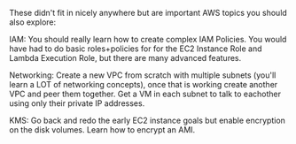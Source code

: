 These didn't fit in nicely anywhere but are important AWS topics you should also explore:

IAM: You should really learn how to create complex IAM Policies. You would have had to do basic roles+policies for for the EC2 Instance Role and Lambda Execution Role, but there are many advanced features.

Networking: Create a new VPC from scratch with multiple subnets (you'll learn a LOT of networking concepts), once that is working create another VPC and peer them together. Get a VM in each subnet to talk to eachother using only their private IP addresses.

KMS: Go back and redo the early EC2 instance goals but enable encryption on the disk volumes. Learn how to encrypt an AMI.

